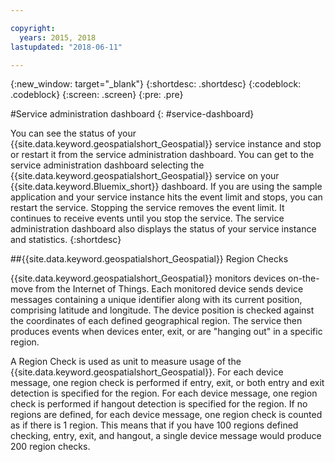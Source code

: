 ```yaml
---

copyright:
  years: 2015, 2018
lastupdated: "2018-06-11"

---
```


<!-- Attribute definitions -->
{:new_window: target="_blank"}
{:shortdesc: .shortdesc}
{:codeblock: .codeblock}
{:screen: .screen}
{:pre: .pre}

#Service administration dashboard
{: #service-dashboard}


You can see the status of your {{site.data.keyword.geospatialshort_Geospatial}} service instance and stop or restart it from the service administration dashboard. You can get to the service administration dashboard selecting the {{site.data.keyword.geospatialshort_Geospatial}} service on your {{site.data.keyword.Bluemix_short}} dashboard. If you are using the sample application and your service instance hits the event limit and stops, you can restart the service. Stopping the service removes the event limit. It continues to receive events until you stop the service. The service administration dashboard also displays the status of your service instance and statistics.
{:shortdesc}

##{{site.data.keyword.geospatialshort_Geospatial}} Region Checks

{{site.data.keyword.geospatialshort_Geospatial}} monitors devices on-the-move from the Internet of Things. Each monitored device sends device messages containing a unique identifier along with its current position, comprising latitude and longitude. The device position is checked against the coordinates of each defined geographical region. The service then produces events when devices enter, exit, or are "hanging out" in a specific region.

A Region Check is used as unit to measure usage of the {{site.data.keyword.geospatialshort_Geospatial}}. For each device message, one region check is performed if entry, exit, or both entry and exit detection is specified for the region. For each device message, one region check is performed if hangout detection is specified for the region. If no regions are defined, for each device message, one region check is counted as if there is 1 region. This means that if you have 100 regions defined checking, entry, exit, and hangout, a single device message would produce 200 region checks.
